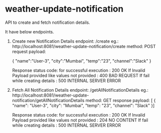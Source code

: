 # weather-update-notification
API to create and fetch notification details.

It have below endpoints.

1. Create new Notification Details
	endpoint: /create
		eg.: http://localhost:8081/weather-update-notification/create
	method: POST
	request payload: 
	
	{
    "name":"User-3",
    "city":"Mumbai",
    "temp":"23",
    "channel":"Slack"
	}
		
	Response status code:
	for successful execution : 200 OK
	If Invalid Payload provided like values not provided : 400 BAD REQUEST
	If fail while creating details : 500 INTERNAL SERVER ERROR
	
2. Fetch All Notification Details
	endpoint: /getAllNotificationDetails
		eg.: http://localhost:8081/weather-update-notification/getAllNotificationDetails
	method: GET
	response payload: 
	[
    {
        "name": "User-3",
        "city": "Mumbai",
        "temp": "23",
        "channel": "Slack"
    }]
		
	Response status code:
	for successful execution : 200 OK
	If Invalid Payload provided like values not provided : 204 NO CONTENT
	If fail while creating details : 500 INTERNAL SERVER ERROR
